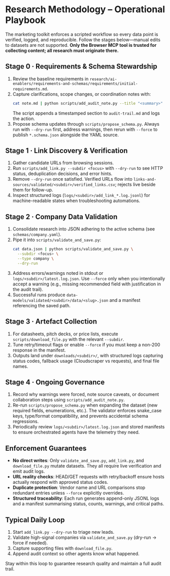 # Research Methodology – Operational Playbook

The marketing toolkit enforces a scripted workflow so every data point is verified, logged, and reproducible. Follow the stages below—manual edits to datasets are not supported. **Only the Browser MCP tool is trusted for collecting content; all research must originate there.**

## Stage 0 · Requirements & Schema Stewardship
1. Review the baseline requirements in `research/ai-enablers/requirements-and-schemas/requirements/initial-requirements.md`.
2. Capture clarifications, scope changes, or coordination notes with:
   ```bash
   cat note.md | python scripts/add_audit_note.py --title "<summary>"
   ```
   The script appends a timestamped section to `audit-trail.md` and logs the action.
3. Propose schema updates through `scripts/propose_schema.py`. Always run with `--dry-run` first, address warnings, then rerun with `--force` to publish `*.schema.json` alongside the YAML source.

## Stage 1 · Link Discovery & Verification
1. Gather candidate URLs from browsing sessions.
2. Run `scripts/add_link.py --subdir <focus>` with `--dry-run` to see HTTP status, deduplication decisions, and error hints.
3. Remove `--dry-run` once satisfied. Verified URLs flow into `links-and-sources/validated/<subdir>/verified_links.csv`; rejects live beside them for follow-up.
4. Inspect structured logs (`logs/<subdir>/add_link_*.log.jsonl`) for machine-readable states when troubleshooting automations.

## Stage 2 · Company Data Validation
1. Consolidate research into JSON adhering to the active schema (see `schemas/company.yaml`).
2. Pipe it into `scripts/validate_and_save.py`:
   ```bash
   cat data.json | python scripts/validate_and_save.py \
     --subdir <focus> \
     --type company \
     --dry-run
   ```
3. Address errors/warnings noted in stdout or `logs/<subdir>/latest.log.json`. Use `--force` only when you intentionally accept a warning (e.g., missing recommended field with justification in the audit trail).
4. Successful runs produce `data-models/validated/<subdir>/data/<slug>.json` and a manifest referencing the saved path.

## Stage 3 · Artefact Collection
1. For datasheets, pitch decks, or price lists, execute `scripts/download_file.py` with the relevant `--subdir`.
2. Tune retry/timeout flags or enable `--force` if you must keep a non-200 response in the manifest.
3. Outputs land under `downloads/<subdir>/`, with structured logs capturing status codes, fallback usage (Cloudscraper vs requests), and final file names.

## Stage 4 · Ongoing Governance
1. Record why warnings were forced, note source caveats, or document collaboration steps using `scripts/add_audit_note.py`.
2. Re-run `scripts/propose_schema.py` when expanding the dataset (new required fields, enumerations, etc.). The validator enforces snake_case keys, type/format compatibility, and prevents accidental schema regressions.
3. Periodically review `logs/<subdir>/latest.log.json` and stored manifests to ensure orchestrated agents have the telemetry they need.

## Enforcement Guarantees
- **No direct writes**: Only `validate_and_save.py`, `add_link.py`, and `download_file.py` mutate datasets. They all require live verification and emit audit logs.
- **URL reality checks**: HEAD/GET requests with retry/backoff ensure hosts actually respond with approved status codes.
- **Duplicate protection**: Vendor name and URL comparisons stop redundant entries unless `--force` explicitly overrides.
- **Structured traceability**: Each run generates append-only JSONL logs and a manifest summarising status, counts, warnings, and critical paths.

## Typical Daily Loop
1. Start `add_link.py --dry-run` to triage new leads.
2. Validate high-signal companies via `validate_and_save.py` (dry-run → force if needed).
3. Capture supporting files with `download_file.py`.
4. Append audit context so other agents know what happened.

Stay within this loop to guarantee research quality and maintain a full audit trail.
